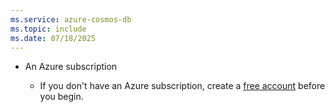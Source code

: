 ```yaml
---
ms.service: azure-cosmos-db
ms.topic: include
ms.date: 07/18/2025
---
```


- An Azure subscription

    - If you don't have an Azure subscription, create a [free account](https://azure.microsoft.com/free/?WT.mc_id=A261C142F) before you begin.
